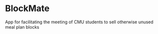 # BlockMate
App for facilitating the meeting of CMU students to sell otherwise unused meal plan blocks
